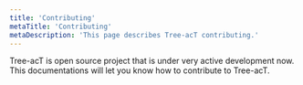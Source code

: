```yaml
---
title: 'Contributing'
metaTitle: 'Contributing'
metaDescription: 'This page describes Tree-acT contributing.'
---
```


Tree-acT is open source project that is under very active development now.  
This documentations will let you know how to contribute to Tree-acT.
